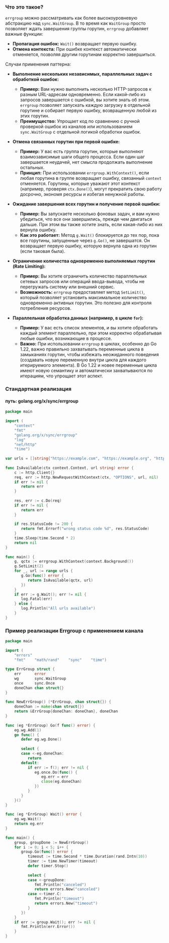 

### Что это такое?
`errgroup` можно рассматривать как более высокоуровневую абстракцию над `sync.WaitGroup`. В то время как `WaitGroup` просто позволяет ждать завершения группы горутин, `errgroup` добавляет важные функции:
- **Пропагация ошибок:** `Wait()` возвращает первую ошибку.
- **Отмена контекста:** При ошибке контекст автоматически отменяется, позволяя другим горутинам корректно завершиться.


Случаи применения паттерна:
- **Выполнение нескольких независимых, параллельных задач с обработкой ошибок:**
    - **Пример:** Вам нужно выполнить несколько HTTP-запросов к разным URL-адресам одновременно. Если какой-либо из запросов завершается с ошибкой, вы хотите знать об этом. `errgroup` позволяет запускать каждую загрузку в отдельной горутине и собирает первую ошибку, возвращенную любой из этих горутин.
    - **Преимущество:** Упрощает код по сравнению с ручной проверкой ошибок из каналов или использованием `sync.WaitGroup` с отдельной логикой обработки ошибок.
    
- **Отмена связанных горутин при первой ошибке:**
    - **Пример:** У вас есть группа горутин, которые выполняют взаимозависимые шаги общего процесса. Если один шаг завершается неудачей, нет смысла продолжать выполнение остальных.
    - **Принцип:** При использовании `errgroup.WithContext()`, если любая горутина в группе возвращает ошибку, связанный `context` отменяется. Горутины, которые уважают этот контекст (например, проверяя `ctx.Done()`), могут прекратить свою работу досрочно, экономя ресурсы и избегая ненужной работы.
    
- **Ожидание завершения всех горутин и получение первой ошибки:**
    - **Пример:** Вы запускаете несколько фоновых задач, и вам нужно убедиться, что все они завершились, прежде чем двигаться дальше. При этом вы также хотите знать, если какая-либо из них вернула ошибку.
    - **Как это работает:** Метод `g.Wait()` блокируется до тех пор, пока все горутины, запущенные через `g.Go()`, не завершатся. Он возвращает первую ошибку, которую вернула одна из горутин (если таковая была).
    
- **Ограничение количества одновременно выполняемых горутин (Rate Limiting):**
    - **Пример:** Вы хотите ограничить количество параллельных сетевых запросов или операций ввода-вывода, чтобы не перегружать систему или внешний сервис.
    - **Возможность:** `errgroup` предоставляет метод `SetLimit()`, который позволяет установить максимальное количество одновременно активных горутин. Это полезно для контроля потребления ресурсов.
    
- **Параллельная обработка данных (например, в цикле `for`):**
    - **Пример:** У вас есть список элементов, и вы хотите обработать каждый элемент параллельно, при этом корректно обрабатывая любые ошибки, возникающие в процессе.
    - **Важно:** При использовании `errgroup` в циклах, особенно до Go 1.22, важно правильно захватывать переменные цикла в замыканиях горутин, чтобы избежать неожиданного поведения (создавать новую переменную внутри цикла для каждого итерируемого элемента). В Go 1.22 и новее переменные цикла имеют новую семантику и автоматически захватываются по итерациям, что упрощает этот аспект.

### Стандартная реализация  
#### путь: golang.org/x/sync/errgroup

```go
package main  
  
import (  
    "context"  
    "fmt"   
	"golang.org/x/sync/errgroup"    
	"log"    
	"net/http"    
	"time")  
  
var urls = []string{"https://example.com", "https://example.org", "https://example.net"}  
  
func IsAvailable(ctx context.Context, url string) error {  
    c := http.Client{}  
    req, err := http.NewRequestWithContext(ctx, "OPTIONS", url, nil)  
    if err != nil {  
       return err  
    }  
  
    res, err := c.Do(req)  
    if err != nil {  
       return err  
    }  
  
    if res.StatusCode != 200 {  
       return fmt.Errorf("wrong status code %d", res.StatusCode)  
    }  
    time.Sleep(time.Second * 2)  
    return nil  
}  
  
func main() {  
    g, qctx := errgroup.WithContext(context.Background())  
    g.SetLimit(2)  
    for _, url := range urls {  
       g.Go(func() error {  
          return IsAvailable(qctx, url)  
       })  
    }  
    if err := g.Wait(); err != nil {  
       log.Fatal(err)  
    } else {  
       log.Println("All urls available")  
    }  
}
```


### Пример реализации Errgroup с применением канала
```go
package main  
  
import (  
    "errors"  
    "fmt"    "math/rand"    "sync"    "time")  
  
type ErrGroup struct {  
    err      error  
    wg       sync.WaitGroup  
    once     sync.Once  
    doneChan chan struct{}  
}  
  
func NewErrGroup() (*ErrGroup, chan struct{}) {  
    doneChan := make(chan struct{})  
    return &ErrGroup{doneChan: doneChan}, doneChan  
}  
  
func (eg *ErrGroup) Go(f func() error) {  
    eg.wg.Add(1)  
    go func() {  
       defer eg.wg.Done()  
  
       select {  
       case <-eg.doneChan:  
          return  
       default:  
          if err := f(); err != nil {  
             eg.once.Do(func() {  
                eg.err = err  
                close(eg.doneChan)  
             })  
          }  
       }  
    }()  
}  
  
func (eg *ErrGroup) Wait() error {  
    eg.wg.Wait()  
    return eg.err  
}  
  
func main() {  
    group, groupDone := NewErrGroup()  
    for i := 0; i < 5; i++ {  
       group.Go(func() error {  
          timeout := time.Second * time.Duration(rand.Intn(10))  
          timer := time.NewTimer(timeout)  
          defer timer.Stop()  
  
          select {  
          case <-groupDone:  
             fmt.Println("canceled")  
             return errors.New("canceled")  
          case <-timer.C:  
             fmt.Println("timeout")  
             return errors.New("timeout")  
          }  
       })  
    }  
    if err := group.Wait(); err != nil {  
       fmt.Println(err.Error())  
    }  
}
```